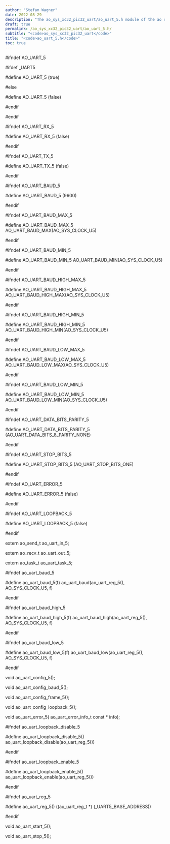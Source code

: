 ```yaml
---
author: "Stefan Wagner"
date: 2022-08-29
description: "The ao_sys_xc32_pic32_uart/ao_uart_5.h module of the ao real-time operating system."
draft: true
permalink: /ao_sys_xc32_pic32_uart/ao_uart_5.h/ 
subtitle: "<code>ao_sys_xc32_pic32_uart</code>"
title: "<code>ao_uart_5.h</code>"
toc: true
---
```


#ifndef AO_UART_5

#ifdef  _UART5

#define AO_UART_5                       (true)

#else

#define AO_UART_5                       (false)

#endif

#endif

#ifndef AO_UART_RX_5

#define AO_UART_RX_5                    (false)

#endif

#ifndef AO_UART_TX_5

#define AO_UART_TX_5                    (false)

#endif

#ifndef AO_UART_BAUD_5

#define AO_UART_BAUD_5                  (9600)

#endif

#ifndef AO_UART_BAUD_MAX_5

#define AO_UART_BAUD_MAX_5              AO_UART_BAUD_MAX(AO_SYS_CLOCK_U5)

#endif

#ifndef AO_UART_BAUD_MIN_5

#define AO_UART_BAUD_MIN_5              AO_UART_BAUD_MIN(AO_SYS_CLOCK_U5)

#endif

#ifndef AO_UART_BAUD_HIGH_MAX_5

#define AO_UART_BAUD_HIGH_MAX_5         AO_UART_BAUD_HIGH_MAX(AO_SYS_CLOCK_U5)

#endif

#ifndef AO_UART_BAUD_HIGH_MIN_5

#define AO_UART_BAUD_HIGH_MIN_5         AO_UART_BAUD_HIGH_MIN(AO_SYS_CLOCK_U5)

#endif

#ifndef AO_UART_BAUD_LOW_MAX_5

#define AO_UART_BAUD_LOW_MAX_5          AO_UART_BAUD_LOW_MAX(AO_SYS_CLOCK_U5)

#endif

#ifndef AO_UART_BAUD_LOW_MIN_5

#define AO_UART_BAUD_LOW_MIN_5          AO_UART_BAUD_LOW_MIN(AO_SYS_CLOCK_U5)

#endif

#ifndef AO_UART_DATA_BITS_PARITY_5

#define AO_UART_DATA_BITS_PARITY_5      (AO_UART_DATA_BITS_8_PARITY_NONE)

#endif

#ifndef AO_UART_STOP_BITS_5

#define AO_UART_STOP_BITS_5             (AO_UART_STOP_BITS_ONE)

#endif

#ifndef AO_UART_ERROR_5

#define AO_UART_ERROR_5                 (false)

#endif

#ifndef AO_UART_LOOPBACK_5

#define AO_UART_LOOPBACK_5              (false)

#endif

extern  ao_send_t                       ao_uart_in_5;

extern  ao_recv_t                       ao_uart_out_5;

extern  ao_task_t                       ao_uart_task_5;

#ifndef ao_uart_baud_5

#define ao_uart_baud_5(f)               ao_uart_baud(ao_uart_reg_5(), AO_SYS_CLOCK_U5, f)

#endif

#ifndef ao_uart_baud_high_5

#define ao_uart_baud_high_5(f)          ao_uart_baud_high(ao_uart_reg_5(), AO_SYS_CLOCK_U5, f)

#endif

#ifndef ao_uart_baud_low_5

#define ao_uart_baud_low_5(f)           ao_uart_baud_low(ao_uart_reg_5(), AO_SYS_CLOCK_U5, f)

#endif

void    ao_uart_config_5();

void    ao_uart_config_baud_5();

void    ao_uart_config_frame_5();

void    ao_uart_config_loopback_5();

void    ao_uart_error_5(                ao_uart_error_info_t const * info);

#ifndef ao_uart_loopback_disable_5

#define ao_uart_loopback_disable_5()    ao_uart_loopback_disable(ao_uart_reg_5())

#endif

#ifndef ao_uart_loopback_enable_5

#define ao_uart_loopback_enable_5()     ao_uart_loopback_enable(ao_uart_reg_5())

#endif

#ifndef ao_uart_reg_5

#define ao_uart_reg_5()                 ((ao_uart_reg_t *) (_UART5_BASE_ADDRESS))

#endif

void    ao_uart_start_5();

void    ao_uart_stop_5();

